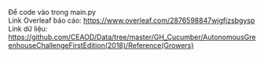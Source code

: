 Để code vào trong main.py <br/>
Link Overleaf báo cáo: https://www.overleaf.com/2876598847wjgfjzsbgysp
Link dữ liệu: https://github.com/CEAOD/Data/tree/master/GH_Cucumber/AutonomousGreenhouseChallengeFirstEdition(2018)/Reference(Growers)